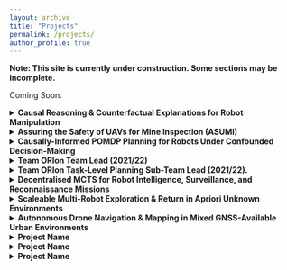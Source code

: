 ```yaml
---
layout: archive
title: "Projects"
permalink: /projects/
author_profile: true
---
```


**Note: This site is currently under construction. Some sections may be incomplete.**

Coming Soon.

<!-- Causal Blocks World -->
<details>
  <summary style="font-weight: bold; cursor: pointer;">Causal Reasoning & Counterfactual Explanations for Robot Manipulation</summary>
  <div id="causal-blocks-world" markdown="1">
  I am leading a 8-person collaborative research project investigating the use of probabilistic causal generative models and Bayesian causal inference, for prediction, action-selection, and counterfactual explanations for mobile robots undertaking manipulation tasks in home-care and domestic assistance applications, to increase robustness of robot task execution and increase AI/robot trust and explainability with human end-users.  
  
  We have developed a causal world model encoding robot-world-task relationships using the PyBullet physics-based simulator, the robot decision-making process, and noise and uncertainties in robot sensing and manipulation actions. We developed Bayesian prediction and probabilistic optimal action-selection methods for the robot block stacking task as an exemplar application. We have integrated the reasoning methods into a ROS-based autonomy framework targeting the Toyota Human Support Robot hardware, including an Aruco marker based 3D perception system and ROS MoveIt motion-planner and manipulation system. [IROS Causality for Robotics Workshop paper](https://arxiv.org/abs/2308.06203).  
  
  We have demonstrated block tower stability prediction and next-best action selection for autonomous robot block tower construction using robot hardware, and in the Gazebo physics-based robot simulator.  
  
  We are now extending the project to formulate the robot-world-task model as a SCM and develop post-hoc counterfactual explanation methods to explain robot behaviour and tasks outcomes in terms of robot perceptions, decisions, and actions. These methods will be used to create a human-robot natural language explanation system for human support robots, and will be integrated with the [Ethical Black Box](https://www.robotips.co.uk/ethical-black-box) data recording system and [human-robot dialogue system](https://sites.google.com/view/icra22ws-cor-wotf/accepted-papers#h.14191a22e7c35daf_244) developed under the [RoboTIPS](https://www.robotips.co.uk/home) UK Research and Innovation EPSRC Established Career Fellowship awarded to Dr Marina Jarotka. Project Ref: [EP/S005099/1](https://gtr.ukri.org/projects?ref=EP%2FS005099%2F1).
  </div>
</details>

<!-- Assuring the Safety of UAVs for Mine Inspection (ASUMI) -->
<details>
  <summary style="font-weight: bold; cursor: pointer;">Assuring the Safety of UAVs for Mine Inspection (ASUMI)</summary>
  <div id="drones_in_mines" markdown="1"> 
  Made scientific, technical, and project management contributions to the [Assuring the Safety of UAVs for Mine Inspection (ASUMI) collaborative research project](https://www.york.ac.uk/assuring-autonomy/demonstrators/uav-boulby-mine/), as part of the [Assuring Autonomy International Programme](https://www.york.ac.uk/assuring-autonomy), a £12m initiative funded by Lloyd’s Register Foundation and the University of York.  

  * Proposed a novel framework for probabilistic causal discovery, causal Bayesian inference & post-hoc counterfactual explanations for autonomous drones in mine surveying tasks and published an IROS 2023 Causality for Robotics [workshop paper](https://arxiv.org/abs/2308.10047).
  * Leading the creation of a collaboration between the University of Oxford and the University of York to investigate the use of temporal logics and formal probabilistic model-checking methods to bridge high-level abstract functional, safety, social, legal, and ethical constraints of autonomous systems with symbolic probabilistic causal model representations of robot-world systems and causal Bayesian inference for prediction, planning, and counterfactual explanations — in aid of codifying the assurance of autonomous AI and robot systems.
  * Led a scientific trial to perform 3D scanning and mapping of a mine tunnel segment at the Boulby underground Lab in the [ICL Boulby Mine](https://www.icl-uk.uk/), using a bespoke LIDAR-camera-IMU SLAM software and hardware system from the ORI Dynamic Robot Systems group. Successfully generated a fully registered point cloud 3D SLAM map covering over 200m of tunnel length. Undertaking work to generate a colorized point cloud, colorized mesh representation, and a high-fidelity Gazebo simulation world to be used to test and validate autonomous drone behaviors in simulation.
  * Co-organized a 6-month extended hackathon. Organized project timeline, competition description, team planning documents, and presentations. Developed PX4 flight control unit and Robot Operating System (ROS) based aerial autonomy software, delivered an autonomy framework, and validated the framework in a physics-based Gazebo robot simulation mock-mine environment.
  </div>
</details>

<!-- CAR-DESPOT -->
<details>
  <summary style="font-weight: bold; cursor: pointer;">Causally-Informed POMDP Planning for Robots Under Confounded Decision-Making</summary>
  <div id="car-despot" markdown="1">
  I proposed and developed **CAR-DESPOT**, a novel structural causal model (SCM) based online POMDP robot planner that achieves better task-level planning and policy execution performance by addressing issues of confounding in the robot decision making process, using causal modelling and causal Bayesian inference to eliminate confounding errors. I also proposed a stochastic variational inference (SVI) based method to learn offline the parameterisation of the causal system transition model, used for planning, from ground truth model data. I developed both methods in the [Pyro probabilistic programming language](https://pyro.ai), built on PyTorch. I successfully validated the methods on a toy problem with an unobserved confounder: demonstrated the learned causal model is highly accurate, and the proposed planning method is more robust to confounding and produces overall higher performing policies than the baseline method.  
  
  IROS 2023 conference paper: [\[arXiv paper\]](https://arxiv.org/abs/2304.06848) [\[conference listing\]](https://events.infovaya.com/presentation?id=104849).  

  I also an invited talk on my research on causality for confounded POMDP planning problems for robotics at the \href{https://sites.google.com/view/iros23-causal-robots}{\emph{Causality for Robotics}} workshop at the IEEE/RSJ International Conference on Intelligent Robots and Systems (IROS) 2023 in Detroit, USA.  
  </div>
</details>

<!-- Team ORIon Team Lead (2021/22) -->
<details>
  <summary style="font-weight: bold; cursor: pointer;">Team ORIon Team Lead (2021/22)</summary>
  <div id="orion-team-lead" markdown="1">
  Led and grew Team ORIon, the ORI’s official student robotics competition and outreach team, as Team Lead (2021/22)
  
  * Performed the Team Lead role for Team ORIon during the 2021/22 academic year.
  * Led a team of 11 PhD, masters, and undergraduate students to develop complex autonomous behaviors to enable the Toyota Human Support Robot to assist people with everyday tasks around the 
  home, including fetching household objects, putting away the groceries, and acting as a robot party host.
  * Grew the team from 4 to 11 active members in 12 months and led a team refresh following a COVID-hiatus.
  * Led the coordination of the 11-person team participation in the [RoboCup@Home 2022 international robotics competition](https://athome.robocup.org/) Domestic Standard Platform League in   Bangkok, Thailand — one of the largest annual robotics competitions — with 14 different leagues and teams from across the world.
  * Raised £33k in total funding from the Oxford Engineering Science department, Oxford colleges, industry sponsors, and private donors to permit the competition attendance of all critical team personnel.
  * Awarded a £350 St Edmund Hall Postgraduate College Grant for participation at RoboCup@Home 2023.
  * Coordinated technical and software development of autonomous behaviors by the sub-teams.
  * Organized team recruitment activities, software and hardware training sessions, and social activities.
  * Coordinated public science outreach and robot demonstrations at University of Oxford events.
  * Continuing to support the team since August 2022 by consulting the leadership team on organizational and technical matters and advocating for departmental support.

  </div>
</details>

<!-- Team ORIon Task-Level Planning Sub-Team Lead (2021/22). -->
<details>
  <summary style="font-weight: bold; cursor: pointer;">Team ORIon Task-Level Planning Sub-Team Lead (2021/22).</summary>
  <div id="orion-task-level-planning" markdown="1">
  Coordinated the design and development of high-level autonomous robot behaviours to accomplish complex domestic tasks by drawing on capabilities provided by the other sub-teams (e.g., perception, manipulation, human-robot interaction) for the [RoboCup@Home](https://athome.robocup.org) 2022 competition and various team outreach activities.  
  
  Implemented complex behaviours as finite-state machines, using the ROS SMACH state machine package, robust to robot failure modes (eg manipulation failure) and sources of environmental uncertainty (eg object placement). Conducted verification and testing in Gazebo simulation and on robot hardware. Performed verification to ensure compliance of the autonomous behaviours developed for the RoboCup 2022 competition to rulebook task specifications.
  </div>
</details>



<!-- Decentralised MCTS for Robot Intelligence, Surveillance, and Reconnaissance Missions -->
<details>
  <summary style="font-weight: bold; cursor: pointer;">Decentralised MCTS for Robot Intelligence, Surveillance, and Reconnaissance Missions</summary>
  <div id="d-mcts" markdown="1">
  Simultaneous exploration and exploitation based on mutual information and present a general solution for scout–task coordination using decentralised Monte Carlo tree search (D-MCTS). We evaluate the performance of our algorithms in a multi-drone surveillance scenario.  
  
  Collaborated with UTS academic partners to increase task performance in heterogeneous multi-robot systems using dec-MCTS. Advised on UAS software and hardware design and field deployments; ran field trials (incl. role of safety pilot); and co-authored scientific papers.  
  
  Published a conference and workshop paper at ICRA 2021 on heterogeneous multi-robot teams for multi-drone surveillance applications. Won the [Best Paper Award](https://clearpathrobotics.com/blog/2021/06/clearpath-sponsors-swarm-robotics-workshop-showcases-new-robot-at-icra-2021) at the ICRA 2021 [Robot Swarms in the Real World Workshop](https://sites.google.com/view/realworldswarms).
  </div>
</details>

<!-- Scaleable Multi-Robot Exploration & Return in Apriori Unknown Environments -->
<details>
  <summary style="font-weight: bold; cursor: pointer;">Scaleable Multi-Robot Exploration & Return in Apriori Unknown Environments</summary>
  <div id="tas-dcrc-swarming" markdown="1">
  Developed C++/ROS based decentralised multi-agent robot control software and performed robot autonomy software and aircraft companion computer hardware integration, to deliver DST Group project outcomes for the [Trusted Autonomous Systems Defence-Led Cooperative Research Centre](https://tasdcrc.com.au). Led simulation- and hardware-in-the-loop (SITL, HITL) validation and lab-based autonomous flight validation activities.
  </div>
</details>

<!-- Autonomous Drone Navigation & Mapping in Mixed GNSS-Available Urban Environments -->
<details>
  <summary style="font-weight: bold; cursor: pointer;">Autonomous Drone Navigation & Mapping in Mixed GNSS-Available Urban Environments</summary>
  <div id="mixed-gnss-nav" markdown="1">
  Developed custom ArduCopter multi-rotor flight controller firmware and C++/ROS autonomy software to enable resilient drone navigation, localisation, and mapping in mixed GNSS-available urban environments, to deliver against DST Group commitments to the [Trusted Scalable Search with Expendable Drones project](https://tasdcrc.com.au/what-we-do/#trustedsearch) within the [Trusted Autonomous Systems Defence-Led Cooperative Research Centre](https://tasdcrc.com.au). Implemented adaptive use of SLAM and GNSS pose estimates (e.g., from GPS measurements) for hybrid localisation and stable automated localisation transitions. Performed validation through simulation and robot hardware indoor/outdoor flight trials.
  </div>
</details>

<!-- Project -->
<details>
  <summary style="font-weight: bold; cursor: pointer;">Project Name</summary>
  <div id="unique_id1" markdown="1">
  Project Description
  </div>
</details>

<!-- Project -->
<details>
  <summary style="font-weight: bold; cursor: pointer;">Project Name</summary>
  <div id="unique_id2" markdown="1">
  Project Description
  </div>
</details>

<!-- Project -->
<details>
  <summary style="font-weight: bold; cursor: pointer;">Project Name</summary>
  <div id="unique_id3" markdown="1">
  Project Description
  </div>
</details>


